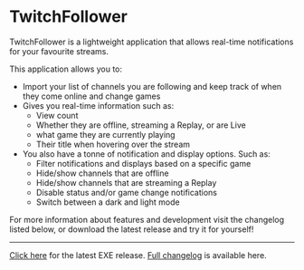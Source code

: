 # TwitchFollower

TwitchFollower is a lightweight application that allows real-time notifications for your favourite streams.

This application allows you to:
- Import your list of channels you are following and keep track of when they come online and change games
- Gives you real-time information such as:
	- View count
	- Whether they are offline, streaming a Replay, or are Live
	- what game they are currently playing
	- Their title when hovering over the stream
- You also have a tonne of notification and display options. Such as:
	- Filter notifications and displays based on a specific game
	- Hide/show channels that are offline
	- Hide/show channels that are streaming a Replay
	- Disable status and/or game change notifications
	- Switch between a dark and light mode

For more information about features and development visit the changelog listed below, or download the latest release and try it for yourself! 

---
[Click here](https://github.com/MarioScripts/TwitchFollower/releases/download/v2.5/TwitchFollower.exe) for the latest EXE release.
[Full changelog](https://raw.githubusercontent.com/MarioScripts/TwitchFollower/develop/CHANGELOG.md) is available here.
